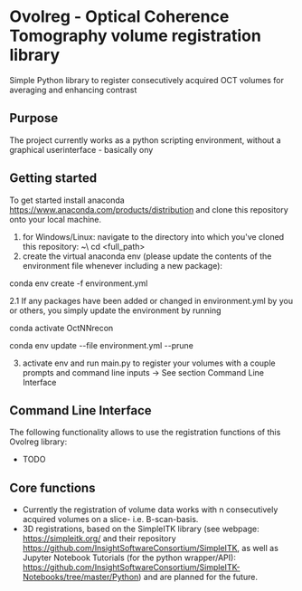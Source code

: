 # Ovolreg - Optical Coherence Tomography volume registration library

Simple Python library to register consecutively acquired OCT volumes for averaging and enhancing contrast

## Purpose
The project currently works as a python scripting environment, without a graphical userinterface - basically ony

## Getting started
To get started install anaconda https://www.anaconda.com/products/distribution and clone this repository onto your local machine.
1. for Windows/Linux: navigate to the directory into which you've cloned this repository: 
~\ cd <full_path>
2. create the virtual anaconda env (please update the contents of the environment file whenever including a new package):

conda env create -f environment.yml

2.1 If any packages have been added or changed in environment.yml by you or others, you simply update the environment by running

conda activate OctNNrecon

conda env update --file environment.yml --prune

3. activate env and run main.py to register your volumes with a couple prompts and command line inputs -> See section Command Line Interface

## Command Line Interface
The following functionality allows to use the registration functions of this Ovolreg library:
- TODO

## Core functions
- Currently the registration of volume data works with n consecutively acquired volumes on a slice- i.e. B-scan-basis.
- 3D registrations, based on the SimpleITK library (see webpage: https://simpleitk.org/ and their repository https://github.com/InsightSoftwareConsortium/SimpleITK, as well as Jupyter Notebook Tutorials (for the python wrapper/API): https://github.com/InsightSoftwareConsortium/SimpleITK-Notebooks/tree/master/Python) and are planned for the future.
